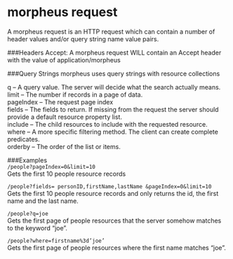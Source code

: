 morpheus request
========
A morpheus request is an HTTP request which can contain a number of header values and/or query string name value pairs.

###Headers
Accept: A morpheus request WILL contain an Accept header with the value of application/morpheus

###Query Strings
morpheus uses query strings with resource collections  

q – A query value. The server will decide what the search actually means.  
limit – The number if records in a page of data.  
pageIndex – The request page index  
fields – The fields to return. If missing from the request the server should provide a default resource property list.  
include – The child resources to include with the requested resource.  
where – A more specific filtering method. The client can create complete predicates.  
orderby – The order of the list or items.  

###Examples  
`/people?pageIndex=0&limit=10`  
Gets the first 10 people resource records  

`/people?fields= personID,firstName,lastName &pageIndex=0&limit=10`  
Gets the first 10 people resource records and only returns the id, the first name and the last name.

`/people?q=joe`  
Gets the first page of people resources that the server somehow matches to the keyword “joe”.

`/people?where=firstname%3d’joe’`  
Gets the first page of people resources where the first name matches “joe”.  







